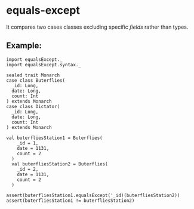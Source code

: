 # equals-except

It compares two cases classes excluding specific *fields* rather than types.

## Example:
```
import equalsExcept._
import equalsExcept.syntax._

sealed trait Monarch
case class Buterflies(
  _id: Long,
  date: Long,
  count: Int
) extends Monarch
case class Dictator(
  _id: Long,
  date: Long,
  count: Int
) extends Monarch

val buterfliesStation1 = Buterflies(
    _id = 1,
    date = 1131,
    count = 2
  )
  val buterfliesStation2 = Buterflies(
    _id = 2,
    date = 1131,
    count = 2
  )

assert(buterfliesStation1.equalsExcept('_id)(buterfliesStation2))
assert(buterfliesStation1 != buterfliesStation2)

```
